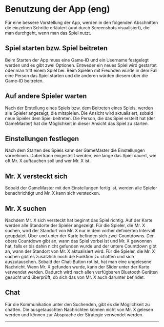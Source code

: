 # Benutzung der App (eng)

Für eine bessere Vorstellung der App, werden in den folgenden
Abschnitten die einzelnen Schritte erläutert (und durch Screenshots
visualisiert), die man durchgeht, wenn man das Spiel nutzt.

Spiel starten bzw. Spiel beitreten
----------------------------------

Beim Starten der App muss eine Game-ID und ein Username festgelegt
werden und es gibt zwei Optionen. Entweder ein neues Spiel wird
gestartet oder man tritt einem Spiel bei. Beim Spielen mit Freunden
würde in dem Fall eine Person das Spiel starten und die anderen würden
diesem über die Game-ID beitreten.

Auf andere Spieler warten
-------------------------

Nach der Erstellung eines Spiels bzw. dem Beitreten eines Spiels, werden
alle Spieler angezeigt, die mitspielen. Die Ansicht wird aktualisiert,
sobald neue Spieler dem Spiel beitreten. Die Person, die das Spiel
erstellt hat (der GameMaster) hat die Möglichkeit in dieser Ansicht das
Spiel zu starten.

Einstellungen festlegen
-----------------------

Nach dem Starten des Spiels kann der GameMaster die Einstellungen
vornehmen. Dabei kann eingestellt werden, wie lange das Spiel dauert,
wie oft Mr. X auftauchen soll und wer Mr. X ist.

Mr. X versteckt sich
--------------------

Sobald der GameMaster mit den Einstellungen fertig ist, werden alle
Spieler benachrichtigt und Mr. X kann sich verstecken.

Mr. X suchen
------------

Nachdem Mr. X sich versteckt hat beginnt das Spiel richtig. Auf der
Karte werden alle Standorte der Spieler angezeigt. Für die Spieler, die
Mr. X suchen, wird der Standort von Mr. X nur in dem vorher definierten
Intervall geupdatet. Über und unter der Karte befinden sich zwei
Countdowns. Der obere Countdown gibt an, wann das Spiel vorbei ist und
Mr. X gewonnen hat, falls er bis dahin nicht gefunden wurde und der
untere Countdown gibt an, wann der Standort von Mr. X aktualisiert wird.
Für die Spieler, die Mr. X suchen gibt es zusätzlich noch die Funktion
zu chatten und sich auszutauschen. Sobald der Chat-Button rot ist, hat
man eine ungelesene Nachricht. Wenn Mr. X gefunden wurde, kann der
Slider unter der Karte verwendet werden. Dadurch wird nach allen
verfügbaren Bluetooth Geräten gesucht und überprüft, ob sich das von Mr.
X auch darunter befindet.

Chat
----

Für die Kommunikation unter den Suchenden, gibt es die Möglichkeit zu
chatten. Die ausgetauschten Nachrichten können nicht von Mr. X gelesen
werden und können zur Absprache der Strategie verwendet werden.

---
<CommentService />